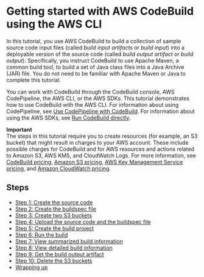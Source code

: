 # Getting started with AWS CodeBuild using the AWS CLI<a name="getting-started-cli"></a>

In this tutorial, you use AWS CodeBuild to build a collection of sample source code input files \(called *build input artifacts* or *build input*\) into a deployable version of the source code \(called *build output artifact* or *build output*\)\. Specifically, you instruct CodeBuild to use Apache Maven, a common build tool, to build a set of Java class files into a Java Archive \(JAR\) file\. You do not need to be familiar with Apache Maven or Java to complete this tutorial\.

You can work with CodeBuild through the CodeBuild console, AWS CodePipeline, the AWS CLI, or the AWS SDKs\. This tutorial demonstrates how to use CodeBuild with the AWS CLI\. For information about using CodePipeline, see [Use CodePipeline with CodeBuild](how-to-create-pipeline.md)\. For information about using the AWS SDKs, see [Run CodeBuild directly](how-to-run.md)\. 

**Important**  
The steps in this tutorial require you to create resources \(for example, an S3 bucket\) that might result in charges to your AWS account\. These include possible charges for CodeBuild and for AWS resources and actions related to Amazon S3, AWS KMS, and CloudWatch Logs\. For more information, see [CodeBuild pricing](http://aws.amazon.com/codebuild/pricing), [Amazon S3 pricing](http://aws.amazon.com/s3/pricing), [AWS Key Management Service pricing](http://aws.amazon.com/kms/pricing), and [Amazon CloudWatch pricing](http://aws.amazon.com/cloudwatch/pricing)\.

## Steps<a name="getting-started-cli-steps"></a>
+ [Step 1: Create the source code](getting-started-cli-create-source-code.md)
+ [Step 2: Create the buildspec file](getting-started-cli-create-build-spec.md)
+ [Step 3: Create two S3 buckets](getting-started-cli-input-bucket.md)
+ [Step 4: Upload the source code and the buildspec file](getting-started-cli-upload-source-code.md)
+ [Step 5: Create the build project](getting-started-cli-create-build-project.md)
+ [Step 6: Run the build](getting-started-cli-run-build.md)
+ [Step 7: View summarized build information](getting-started-cli-monitor-build.md)
+ [Step 8: View detailed build information](getting-started-cli-build-log.md)
+ [Step 9: Get the build output artifact](getting-started-cli-output.md)
+ [Step 10: Delete the S3 buckets](getting-started-cli-clean-up.md)
+ [Wrapping up](getting-started-cli-next-steps.md)